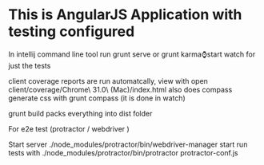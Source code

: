 # This is AngularJS Application with testing configured

In intellij command line tool run
grunt serve
or
grunt karma:watch:start watch
for just the tests

client coverage reports are run automatcally, view with
open client/coverage/Chrome\ 31.0\ \(Mac\)/index.html
also does compass
generate css with
grunt compass (it is done in watch)

grunt build packs everything into dist folder


For e2e test (protractor / webdriver )

Start server
./node_modules/protractor/bin/webdriver-manager start
run tests with
./node_modules/protractor/bin/protractor protractor-conf.js



